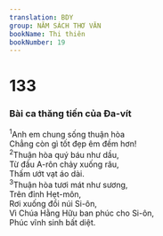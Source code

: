 ```yaml
---
translation: BDY
group: NĂM SÁCH THƠ VĂN
bookName: Thi thiên 
bookNumber: 19
---
```


<div class="title"><h1>133</h1><h3>Bài ca thăng tiến của Đa-vít</h3></div>
<span class="verse thi_133_1"><sup>1</sup>Anh em chung sống thuận hòa<br/>Chẳng còn gì tốt đẹp êm đềm hơn!<br/></span>
<span class="verse thi_133_2"><sup>2</sup>Thuận hòa quý báu như dầu,<br/>Từ đầu A-rôn chảy xuống râu,<br/>Thấm ướt vạt áo dài.<br/></span>
<span class="verse thi_133_3"><sup>3</sup>Thuận hòa tươi mát như sương,<br/>Trên đỉnh Hẹt-môn,<br/>Rơi xuống đồi núi Si-ôn,<br/>Vì Chúa Hằng Hữu ban phúc cho Si-ôn,<br/>Phúc vĩnh sinh bất diệt.</span>
